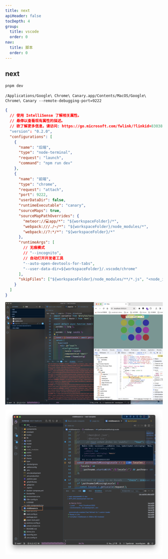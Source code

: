 ```yaml
---
title: next
apiHeader: false
tocDepth: 4
group:
  title: vscode
  order: 0
nav:
  title: 脚本
  order: 0
---
```


## next

```shell
pnpm dev

/Applications/Google\ Chrome\ Canary.app/Contents/MacOS/Google\ Chrome\ Canary --remote-debugging-port=9222
```

```json
{
  // 使用 IntelliSense 了解相关属性。
  // 悬停以查看现有属性的描述。
  // 欲了解更多信息，请访问: https://go.microsoft.com/fwlink/?linkid=830387
  "version": "0.2.0",
  "configurations": [
    {
      "name": "后端",
      "type": "node-terminal",
      "request": "launch",
      "command": "npm run dev"
    },
    {
      "name": "前端",
      "type": "chrome",
      "request": "attach",
      "port": 9222,
      "userDataDir": false,
      "runtimeExecutable": "canary",
      "sourceMaps": true,
      "sourceMapPathOverrides": {
        "meteor://💻app/*": "${workspaceFolder}/*",
        "webpack:///./~/*": "${workspaceFolder}/node_modules/*",
        "webpack://?:*/*": "${workspaceFolder}/*"
      },
      "runtimeArgs": [
        // 无痕模式
        // "--incognito",
        // 自动打开开发者工具
        "--auto-open-devtools-for-tabs",
        "--user-data-dir=${workspaceFolder}/.vscode/chrome"
      ],
      "skipFiles": ["${workspaceFolder}/node_modules/**/*.js", "<node_internals>/**/*.js"]
    }
  ]
}
```

![](https://raw.githubusercontent.com/eternallycyf/ims-template-config/master/public/images/debugger/next-terminal.png)

![](https://raw.githubusercontent.com/eternallycyf/ims-template-config/master/public/images/debugger/next-client.png)

